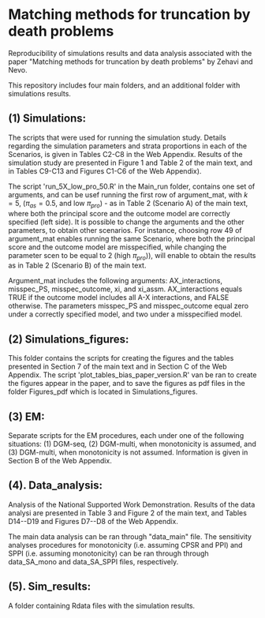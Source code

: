 Matching methods for truncation by death problems
================


Reproducibility of simulations results and data analysis associated with the paper "Matching methods for truncation by death problems" by Zehavi and Nevo.

This repository includes four main folders, and an additional folder with simulations results.


(1) Simulations:
-----------------

The scripts that were used for running the simulation study.
Details regarding the simulation parameters and strata proportions in each of the Scenarios, is given in Tables C2-C8 in the Web Appendix.
Results of the simulation study are presented in Figure 1 and Table 2 of the main text, and in Tables C9-C13 and Figures C1-C6 of the Web Appendix).

The script 'run_5X_low_pro_50.R' in the Main_run folder, contains one set of arguments, and can be usef running the first row of argument_mat, with $k=5$, $(\pi_{as} = 0.5$, and low $\pi_{pro})$ - as in Table 2 (Scenario A) of the main text, where both the principal score and the outcome model are correctly specified (left side).
It is possible to change the arguments and the other parameters, to obtain other scenarios.
For instance, choosing row 49 of argument_mat enables running the same Scenario,
where both the principal score and the outcome model are misspecified, 
while changing the parameter scen to be equal to 2 (high $\pi_{pro})$), will enable to obtain the results as in Table 2 (Scenario B) of the main text.

Argument_mat includes the following arguments: AX_interactions, misspec_PS, misspec_outcome, xi, and xi_assm. 
AX_interactions equals TRUE if the outcome model includes all A-X interactions, and FALSE otherwise.
The parameters misspec_PS and misspec_outcome equal zero under a correctly specified model,
and two under a misspecified model.


(2) Simulations_figures:
----------------------------------

This folder contains the scripts for creating the figures and the tables presented in Section 7 of the main text and in Section C of the Web Appendix.
The script 'plot_tables_bias_paper_version.R' van be ran to create the figures appear in the paper,
and to save the figures as pdf files in the folder Figures_pdf which is located in Simulations_figures.

(3) EM:
----------------------------------

Separate scripts for the EM procedures, each under one of the following situations: 
(1) DGM-seq, (2) DGM-multi, when monotonicity is assumed, and (3) DGM-multi, when monotonicity is not assumed.
Information is given in Section B of the Web Appendix.


(4). Data_analysis:
----------------------------------

Analysis of the National Supported Work Demonstration.
Results of the data analysi are presented in Table 3 and Figure 2 of the main text, and Tables D14--D19 and Figures D7--D8 of the Web Appendix.

The main data analysis can be ran through "data_main" file.
The sensitivity analyses procedures for monotonicity (i.e. assuming CPSR and PPI) and SPPI (i.e. assuming monotonicity) can be ran through through data_SA_mono and data_SA_SPPI files, respectively.


(5). Sim_results:
----------------------------------
A folder containing Rdata files with the simulation results.

 









